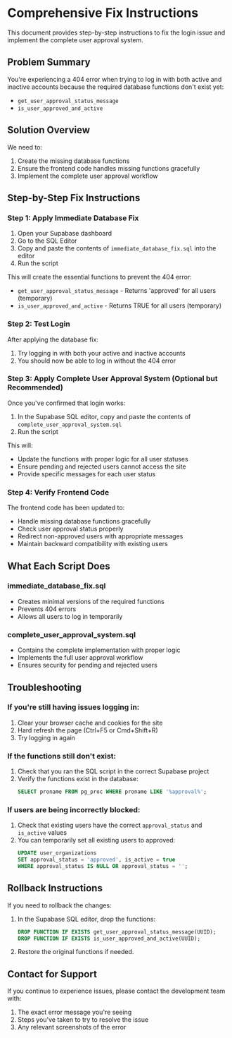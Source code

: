 # Comprehensive Fix Instructions

This document provides step-by-step instructions to fix the login issue and implement the complete user approval system.

## Problem Summary

You're experiencing a 404 error when trying to log in with both active and inactive accounts because the required database functions don't exist yet:
- `get_user_approval_status_message`
- `is_user_approved_and_active`

## Solution Overview

We need to:
1. Create the missing database functions
2. Ensure the frontend code handles missing functions gracefully
3. Implement the complete user approval workflow

## Step-by-Step Fix Instructions

### Step 1: Apply Immediate Database Fix

1. Open your Supabase dashboard
2. Go to the SQL Editor
3. Copy and paste the contents of `immediate_database_fix.sql` into the editor
4. Run the script

This will create the essential functions to prevent the 404 error:
- `get_user_approval_status_message` - Returns 'approved' for all users (temporary)
- `is_user_approved_and_active` - Returns TRUE for all users (temporary)

### Step 2: Test Login

After applying the database fix:
1. Try logging in with both your active and inactive accounts
2. You should now be able to log in without the 404 error

### Step 3: Apply Complete User Approval System (Optional but Recommended)

Once you've confirmed that login works:

1. In the Supabase SQL editor, copy and paste the contents of `complete_user_approval_system.sql`
2. Run the script

This will:
- Update the functions with proper logic for all user statuses
- Ensure pending and rejected users cannot access the site
- Provide specific messages for each user status

### Step 4: Verify Frontend Code

The frontend code has been updated to:
- Handle missing database functions gracefully
- Check user approval status properly
- Redirect non-approved users with appropriate messages
- Maintain backward compatibility with existing users

## What Each Script Does

### immediate_database_fix.sql
- Creates minimal versions of the required functions
- Prevents 404 errors
- Allows all users to log in temporarily

### complete_user_approval_system.sql
- Contains the complete implementation with proper logic
- Implements the full user approval workflow
- Ensures security for pending and rejected users

## Troubleshooting

### If you're still having issues logging in:

1. Clear your browser cache and cookies for the site
2. Hard refresh the page (Ctrl+F5 or Cmd+Shift+R)
3. Try logging in again

### If the functions still don't exist:

1. Check that you ran the SQL script in the correct Supabase project
2. Verify the functions exist in the database:
   ```sql
   SELECT proname FROM pg_proc WHERE proname LIKE '%approval%';
   ```

### If users are being incorrectly blocked:

1. Check that existing users have the correct `approval_status` and `is_active` values
2. You can temporarily set all existing users to approved:
   ```sql
   UPDATE user_organizations 
   SET approval_status = 'approved', is_active = true 
   WHERE approval_status IS NULL OR approval_status = '';
   ```

## Rollback Instructions

If you need to rollback the changes:

1. In the Supabase SQL editor, drop the functions:
   ```sql
   DROP FUNCTION IF EXISTS get_user_approval_status_message(UUID);
   DROP FUNCTION IF EXISTS is_user_approved_and_active(UUID);
   ```

2. Restore the original functions if needed.

## Contact for Support

If you continue to experience issues, please contact the development team with:
1. The exact error message you're seeing
2. Steps you've taken to try to resolve the issue
3. Any relevant screenshots of the error